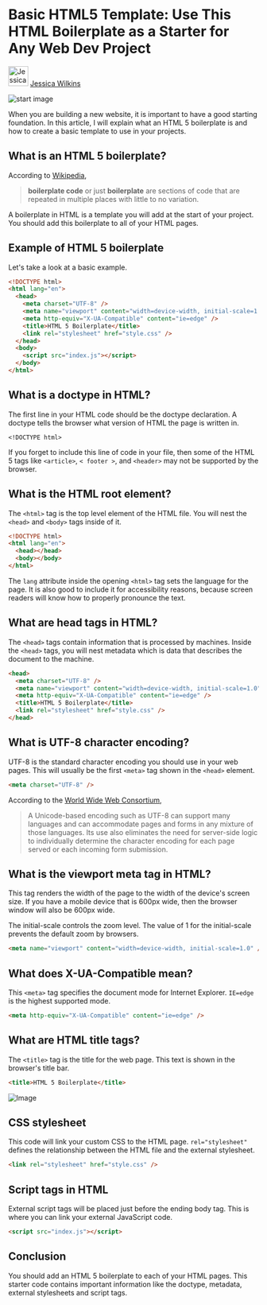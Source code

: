 # Basic HTML5 Template: Use This HTML Boilerplate as a Starter for Any Web Dev Project

<img src="https://cdn.hashnode.com/res/hashnode/image/upload/v1720024831047/d6b599ba-839f-4225-bd44-fec4de57e39f.png" alt="Jessica Wilkins" width="40"/> [Jessica Wilkins](https://www.freecodecamp.org/news/author/devAndMusician/)

![start image](https://www.freecodecamp.org/news/content/images/size/w600/2021/07/jackson-so-_t-l5FFH8VA-unsplash.jpg)

When you are building a new website, it is important to have a good starting foundation. In this article, I will explain what an HTML 5 boilerplate is and how to create a basic template to use in your projects.

## What is an HTML 5 boilerplate?

According to [Wikipedia](https://en.wikipedia.org/wiki/Boilerplate_code#HTML),

> **boilerplate code** or just **boilerplate** are sections of code that are repeated in multiple places with little to no variation.

A boilerplate in HTML is a template you will add at the start of your project. You should add this boilerplate to all of your HTML pages.

## Example of HTML 5 boilerplate

Let's take a look at a basic example.

```html
<!DOCTYPE html>
<html lang="en">
  <head>
    <meta charset="UTF-8" />
    <meta name="viewport" content="width=device-width, initial-scale=1.0" />
    <meta http-equiv="X-UA-Compatible" content="ie=edge" />
    <title>HTML 5 Boilerplate</title>
    <link rel="stylesheet" href="style.css" />
  </head>
  <body>
    <script src="index.js"></script>
  </body>
</html>
```

## What is a doctype in HTML?

The first line in your HTML code should be the doctype declaration. A doctype tells the browser what version of HTML the page is written in.

`<!DOCTYPE html>`

If you forget to include this line of code in your file, then some of the HTML 5 tags like `<article>`, `< footer >`, and `<header>` may not be supported by the browser.

## What is the HTML root element?

The `<html>` tag is the top level element of the HTML file. You will nest the `<head>` and `<body>` tags inside of it.

```html
<!DOCTYPE html>
<html lang="en">
  <head></head>
  <body></body>
</html>
```

The `lang` attribute inside the opening `<html>` tag sets the language for the page. It is also good to include it for accessibility reasons, because screen readers will know how to properly pronounce the text.

## What are head tags in HTML?

The `<head>` tags contain information that is processed by machines. Inside the `<head>` tags, you will nest metadata which is data that describes the document to the machine.

```html
<head>
  <meta charset="UTF-8" />
  <meta name="viewport" content="width=device-width, initial-scale=1.0" />
  <meta http-equiv="X-UA-Compatible" content="ie=edge" />
  <title>HTML 5 Boilerplate</title>
  <link rel="stylesheet" href="style.css" />
</head>
```

## What is UTF-8 character encoding?

UTF-8 is the standard character encoding you should use in your web pages. This will usually be the first `<meta>` tag shown in the `<head>` element.

```html
<meta charset="UTF-8" />
```

According to the [World Wide Web Consortium](https://www.w3.org/International/questions/qa-choosing-encodings),

> A Unicode-based encoding such as UTF-8 can support many languages and can accommodate pages and forms in any mixture of those languages. Its use also eliminates the need for server-side logic to individually determine the character encoding for each page served or each incoming form submission.

## What is the viewport meta tag in HTML?

This tag renders the width of the page to the width of the device's screen size. If you have a mobile device that is 600px wide, then the browser window will also be 600px wide.

The initial-scale controls the zoom level. The value of 1 for the initial-scale prevents the default zoom by browsers.

```html
<meta name="viewport" content="width=device-width, initial-scale=1.0" />
```

## What does X-UA-Compatible mean?

This `<meta>` tag specifies the document mode for Internet Explorer. `IE=edge` is the highest supported mode.

```html
<meta http-equiv="X-UA-Compatible" content="ie=edge" />
```

## What are HTML title tags?

The `<title>` tag is the title for the web page. This text is shown in the browser's title bar.

```html
<title>HTML 5 Boilerplate</title>
```

![Image](https://www.freecodecamp.org/news/content/images/2021/07/Screen-Shot-2021-07-30-at-4.15.25-AM.png)

## CSS stylesheet

This code will link your custom CSS to the HTML page. `rel="stylesheet"` defines the relationship between the HTML file and the external stylesheet.

```html
<link rel="stylesheet" href="style.css" />
```

## Script tags in HTML

External script tags will be placed just before the ending body tag. This is where you can link your external JavaScript code.

```html
<script src="index.js"></script>
```

## Conclusion

You should add an HTML 5 boilerplate to each of your HTML pages. This starter code contains important information like the doctype, metadata, external stylesheets and script tags.
